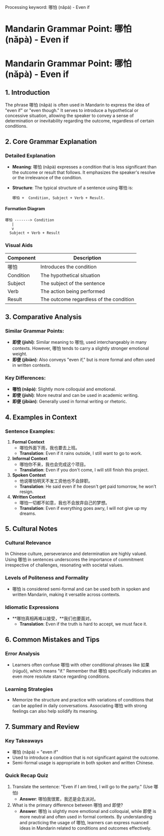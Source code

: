 Processing keyword: 哪怕 (nǎpà) - Even if
# Mandarin Grammar Point: 哪怕 (nǎpà) - Even if
# Mandarin Grammar Point: 哪怕 (nǎpà) - Even if
## 1. Introduction
The phrase 哪怕 (nǎpà) is often used in Mandarin to express the idea of "even if" or "even though." It serves to introduce a hypothetical or concessive situation, allowing the speaker to convey a sense of determination or inevitability regarding the outcome, regardless of certain conditions.
## 2. Core Grammar Explanation
### Detailed Explanation
- **Meaning**: 哪怕 (nǎpà) expresses a condition that is less significant than the outcome or result that follows. It emphasizes the speaker's resolve or the irrelevance of the condition.
  
- **Structure**: The typical structure of a sentence using 哪怕 is:
  ```
  哪怕 +  Condition, Subject + Verb + Result.
  ```
#### Formation Diagram
```
哪怕 -------> Condition
   |
   v
  Subject + Verb + Result
```
### Visual Aids
| Component | Description              |
|-----------|--------------------------|
| 哪怕     | Introduces the condition |
| Condition | The hypothetical situation |
| Subject   | The subject of the sentence |
| Verb      | The action being performed |
| Result    | The outcome regardless of the condition |
## 3. Comparative Analysis
### Similar Grammar Points:
- **即使 (jíshǐ)**: Similar meaning to 哪怕, used interchangeably in many contexts. However, 哪怕 tends to carry a slightly stronger emotional weight.
- **即便 (jíbiàn)**: Also conveys "even if," but is more formal and often used in written contexts.
### Key Differences:
- **哪怕 (nǎpà)**: Slightly more colloquial and emotional.
- **即使 (jíshǐ)**: More neutral and can be used in academic writing.
- **即便 (jíbiàn)**: Generally used in formal writing or rhetoric.
## 4. Examples in Context
### Sentence Examples:
1. **Formal Context**
   - 哪怕外面下雨，我也要去上班。
   - **Translation**: Even if it rains outside, I still want to go to work.
2. **Informal Context**
   - 哪怕你不来，我也会完成这个项目。
   - **Translation**: Even if you don't come, I will still finish this project.
3. **Spoken Context**
   - 他说哪怕明天不发工资他也不会辞职。
   - **Translation**: He said even if he doesn't get paid tomorrow, he won't resign.
4. **Written Context**
   - 哪怕一切都不如意，我也不会放弃自己的梦想。
   - **Translation**: Even if everything goes awry, I will not give up my dreams.
## 5. Cultural Notes 
### Cultural Relevance
In Chinese culture, perseverance and determination are highly valued. Using 哪怕 in sentences underscores the importance of commitment irrespective of challenges, resonating with societal values.
### Levels of Politeness and Formality
- 哪怕 is considered semi-formal and can be used both in spoken and written Mandarin, making it versatile across contexts.
### Idiomatic Expressions
- **哪怕真相再难以接受，**我们也要面对。
  - **Translation**: Even if the truth is hard to accept, we must face it.
## 6. Common Mistakes and Tips
### Error Analysis
- Learners often confuse 哪怕 with other conditional phrases like 如果 (rúguǒ), which means "if." Remember that 哪怕 specifically indicates an even more resolute stance regarding conditions.
### Learning Strategies
- Memorize the structure and practice with variations of conditions that can be applied in daily conversations. Associating 哪怕 with strong feelings can also help solidify its meaning.
## 7. Summary and Review
### Key Takeaways
- 哪怕 (nǎpà) = "even if"
- Used to introduce a condition that is not significant against the outcome.
- Semi-formal usage is appropriate in both spoken and written Chinese.
### Quick Recap Quiz
1. Translate the sentence: "Even if I am tired, I will go to the party." (Use 哪怕)
   - **Answer**: 哪怕我很累，我还是会去派对。
2. What is the primary difference between 哪怕 and 即使?
   - **Answer**: 哪怕 is slightly more emotional and colloquial, while 即使 is more neutral and often used in formal contexts. 
By understanding and practicing the usage of 哪怕, learners can express nuanced ideas in Mandarin related to conditions and outcomes effectively.
